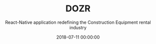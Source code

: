 ---
title: 'DOZR'
subtitle: 'React-Native application redefining the Construction Equipment rental industry'
icon: react
date: 2018-07-11 00:00:00
description: Board is a stylish full-width masonry grid theme. Made for designers, artists, photographers and developers to show off their best work.
featured_image: '/images/demo/landscape-02.jpg'
---